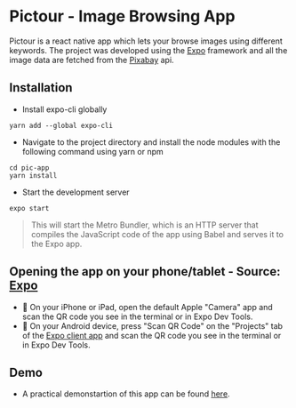 # Pictour - Image Browsing App
Pictour is a react native app which lets your browse images using different keywords. 
The project was developed using the [Expo](https://expo.io/) framework and all the image data are fetched from the [Pixabay](https://pixabay.com/api/docs/) api.

## Installation
- Install expo-cli globally
```
yarn add --global expo-cli
```
- Navigate to the project directory and install the node modules with the following command using yarn or npm
```
cd pic-app
yarn install
```
- Start the development server
```
expo start
```
> This will start the Metro Bundler, which is an HTTP server that compiles the JavaScript code of the app using Babel and serves it to the Expo app. 

## Opening the app on your phone/tablet - Source: [Expo](https://docs.expo.io/get-started/create-a-new-app/#opening-the-app-on-your-phonetablet)
- 🍎 On your iPhone or iPad, open the default Apple "Camera" app and scan the QR code you see in the terminal or in Expo Dev Tools.
- 🤖 On your Android device, press "Scan QR Code" on the "Projects" tab of the [Expo client app](https://play.google.com/store/apps/details?id=host.exp.exponent&hl=en&gl=US) and scan the QR code you see in the terminal or in Expo Dev Tools.

## Demo
- A practical demonstartion of this app can be found [here](https://drive.google.com/file/d/12V1RHAZCt5Bv1th9qRCcYxNvdSWGBnMy/view?usp=sharing).
